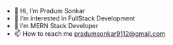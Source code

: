 - 👋 Hi, I’m Pradum Sonkar
- 👀 I’m interested in FullStack Development
- 🌱 I’m  MERN Stack Developer
- 📫 How to reach me pradumsonkar9112@gmail.com
